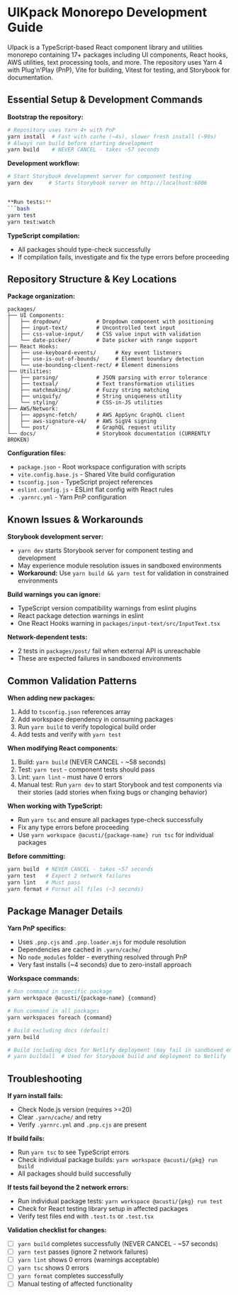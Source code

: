 # UIKpack Monorepo Development Guide

UIpack is a TypeScript-based React component library and utilities monorepo containing 17+ packages including UI components, React hooks, AWS utilities, text processing tools, and more. The repository uses Yarn 4 with Plug'n'Play (PnP), Vite for building, Vitest for testing, and Storybook for documentation.


## Essential Setup & Development Commands

**Bootstrap the repository:**
```bash
# Repository uses Yarn 4+ with PnP
yarn install  # Fast with cache (~4s), slower fresh install (~90s)
# Always run build before starting development
yarn build    # NEVER CANCEL - takes ~57 seconds
```

**Development workflow:**
```bash
# Start Storybook development server for component testing
yarn dev     # Starts Storybook server on http://localhost:6006


**Run tests:**
```bash
yarn test        
yarn test:watch 
```


**TypeScript compilation:**
- All packages should type-check successfully
- If compilation fails, investigate and fix the type errors before proceeding





## Repository Structure & Key Locations

**Package organization:**
```
packages/
├── UI Components:
│   ├── dropdown/           # Dropdown component with positioning
│   ├── input-text/         # Uncontrolled text input
│   ├── css-value-input/    # CSS value input with validation
│   └── date-picker/        # Date picker with range support
├── React Hooks:
│   ├── use-keyboard-events/      # Key event listeners
│   ├── use-is-out-of-bounds/     # Element boundary detection
│   └── use-bounding-client-rect/ # Element dimensions
├── Utilities:
│   ├── parsing/            # JSON parsing with error tolerance
│   ├── textual/            # Text transformation utilities
│   ├── matchmaking/        # Fuzzy string matching
│   ├── uniquify/           # String uniqueness utility
│   └── styling/            # CSS-in-JS utilities
├── AWS/Network:
│   ├── appsync-fetch/      # AWS AppSync GraphQL client
│   ├── aws-signature-v4/   # AWS SigV4 signing
│   └── post/               # GraphQL request utility
└── docs/                   # Storybook documentation (CURRENTLY BROKEN)
```

**Configuration files:**
- `package.json` - Root workspace configuration with scripts
- `vite.config.base.js` - Shared Vite build configuration
- `tsconfig.json` - TypeScript project references
- `eslint.config.js` - ESLint flat config with React rules
- `.yarnrc.yml` - Yarn PnP configuration

## Known Issues & Workarounds

**Storybook development server:**
- `yarn dev` starts Storybook server for component testing and development
- May experience module resolution issues in sandboxed environments
- **Workaround:** Use `yarn build && yarn test` for validation in constrained environments

**Build warnings you can ignore:**
- TypeScript version compatibility warnings from eslint plugins
- React package detection warnings in eslint
- One React Hooks warning in `packages/input-text/src/InputText.tsx`

**Network-dependent tests:**
- 2 tests in `packages/post/` fail when external API is unreachable
- These are expected failures in sandboxed environments

## Common Validation Patterns

**When adding new packages:**
1. Add to `tsconfig.json` references array
2. Add workspace dependency in consuming packages
3. Run `yarn build` to verify topological build order
4. Add tests and verify with `yarn test`

**When modifying React components:**
1. Build: `yarn build` (NEVER CANCEL - ~58 seconds)
2. Test: `yarn test` - component tests should pass
3. Lint: `yarn lint` - must have 0 errors
4. Manual test: Run `yarn dev` to start Storybook and test components via their stories (add stories when fixing bugs or changing behavior)

**When working with TypeScript:**
- Run `yarn tsc` and ensure all packages type-check successfully
- Fix any type errors before proceeding
- Use `yarn workspace @acusti/{package-name} run tsc` for individual packages

**Before committing:**
```bash
yarn build  # NEVER CANCEL - takes ~57 seconds
yarn test   # Expect 2 network failures
yarn lint   # Must pass
yarn format # Format all files (~3 seconds)
```

## Package Manager Details

**Yarn PnP specifics:**
- Uses `.pnp.cjs` and `.pnp.loader.mjs` for module resolution
- Dependencies are cached in `.yarn/cache/`
- No `node_modules` folder - everything resolved through PnP
- Very fast installs (~4 seconds) due to zero-install approach

**Workspace commands:**
```bash
# Run command in specific package
yarn workspace @acusti/{package-name} {command}

# Run command in all packages
yarn workspaces foreach {command}

# Build excluding docs (default)
yarn build

# Build including docs for Netlify deployment (may fail in sandboxed environments)
# yarn buildall  # Used for Storybook build and deployment to Netlify
```

## Troubleshooting

**If yarn install fails:**
- Check Node.js version (requires >=20)
- Clear `.yarn/cache/` and retry
- Verify `.yarnrc.yml` and `.pnp.cjs` are present

**If build fails:**
- Run `yarn tsc` to see TypeScript errors
- Check individual package builds: `yarn workspace @acusti/{pkg} run build`
- All packages should build successfully

**If tests fail beyond the 2 network errors:**
- Run individual package tests: `yarn workspace @acusti/{pkg} run test`
- Check for React testing library setup in affected packages
- Verify test files end with `.test.ts` or `.test.tsx`

**Validation checklist for changes:**
- [ ] `yarn build` completes successfully (NEVER CANCEL - ~57 seconds)
- [ ] `yarn test` passes (ignore 2 network failures)
- [ ] `yarn lint` shows 0 errors (warnings acceptable)
- [ ] `yarn tsc` shows 0 errors
- [ ] `yarn format` completes successfully
- [ ] Manual testing of affected functionality
